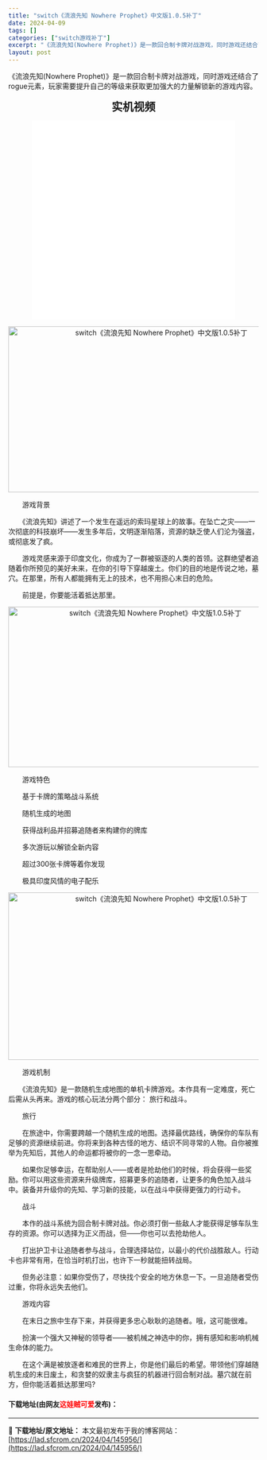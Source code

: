 ```yaml
---
title: "switch《流浪先知 Nowhere Prophet》中文版1.0.5补丁"
date: 2024-04-09
tags: []
categories: ["switch游戏补丁"]
excerpt: "《流浪先知(Nowhere Prophet)》是一款回合制卡牌对战游戏，同时游戏还结合了rogue元素，玩家需要提升自己的等级来获取更加强大的力量解锁新的游戏内容。 实机视频 　　游戏背景 　　《流浪先知》讲述了一个发生在遥远的索玛星球上的故事。在坠亡之灾&mdash;&mdash;一次彻底的科技崩&hellip;"
layout: post
---
```


 <p>《流浪先知(Nowhere Prophet)》是一款回合制卡牌对战游戏，同时游戏还结合了rogue元素，玩家需要提升自己的等级来获取更加强大的力量解锁新的游戏内容。</p> <p style="text-align: center;"><strong><span style="font-size:22px;">实机视频</span></strong></p> <p style="text-align: center;"><iframe allowfullscreen="true" border="0" frameborder="0" framespacing="0" height="400" scrolling="no" src="//player.bilibili.com/player.html?aid=60559219&amp;bvid=BV1yt411L7oh&amp;cid=105417757&amp;page=1" width="410"></iframe></p> <p style="text-align: center;"><img src="https://www.2023game.com/d/file/p/2020/08-02/fd0bd80e0689efe7de949656bfb30792.jpg" style="width: 600px; height: 334px;" alt="switch《流浪先知 Nowhere Prophet》中文版1.0.5补丁" /></p> <p>　　游戏背景</p> <p>　　《流浪先知》讲述了一个发生在遥远的索玛星球上的故事。在坠亡之灾&mdash;&mdash;一次彻底的科技崩坏&mdash;&mdash;发生多年后，文明逐渐陷落，资源的缺乏使人们沦为强盗，或彻底发了疯。</p> <p>　　游戏灵感来源于印度文化，你成为了一群被驱逐的人类的首领。这群绝望者追随着你所预见的美好未来，在你的引导下穿越废土。你们的目的地是传说之地，墓穴。在那里，所有人都能拥有无上的技术，也不用担心末日的危险。</p> <p>　　前提是，你要能活着抵达那里。</p> <p style="text-align: center;"><img src="https://www.2023game.com/d/file/p/2020/08-02/c9679d07d69344131a8844c89c2ea8f0.jpg" style="width: 576px; height: 323px;" alt="switch《流浪先知 Nowhere Prophet》中文版1.0.5补丁" /></p> <p>　　游戏特色</p> <p>　　基于卡牌的策略战斗系统</p> <p>　　随机生成的地图</p> <p>　　获得战利品并招募追随者来构建你的牌库</p> <p>　　多次游玩以解锁全新内容</p> <p>　　超过300张卡牌等着你发现</p> <p>　　极具印度风情的电子配乐</p> <p style="text-align: center;"><img src="https://www.2023game.com/d/file/p/2020/08-02/3364c53957d88ce1dcfa845b3abf8632.jpg" style="width: 600px; height: 337px;" alt="switch《流浪先知 Nowhere Prophet》中文版1.0.5补丁" /></p> <p>　　游戏机制</p> <p>　　《流浪先知》是一款随机生成地图的单机卡牌游戏。本作具有一定难度，死亡后需从头再来。游戏的核心玩法分两个部分： 旅行和战斗。</p> <p>　　旅行</p> <p>　　在旅途中，你需要跨越一个随机生成的地图。选择最优路线，确保你的车队有足够的资源继续前进。你将来到各种古怪的地方、结识不同寻常的人物。自你被推举为先知后，其他人的命运都将被你的一念一思牵动。</p> <p>　　如果你足够幸运，在帮助别人&mdash;&mdash;或者是抢劫他们的时候，将会获得一些奖励。你可以用这些资源来升级牌库，招募更多的追随者，让更多的角色加入战斗中。装备并升级你的先知、学习新的技能，以在战斗中获得更强力的行动卡。</p> <p>　　战斗</p> <p>　　本作的战斗系统为回合制卡牌对战。你必须打倒一些敌人才能获得足够车队生存的资源。你可以选择为正义而战，但&mdash;&mdash;你也可以去抢劫他人。</p> <p>　　打出护卫卡让追随者参与战斗，合理选择站位，以最小的代价战胜敌人。行动卡也非常有用，在恰当时机打出，也许下一秒就能扭转战局。</p> <p>　　但务必注意：如果你受伤了，尽快找个安全的地方休息一下。一旦追随者受伤过重，你将永远失去他们。</p> <p>　　游戏内容</p> <p>　　在末日之旅中生存下来，并获得更多忠心耿耿的追随者。哦，这可能很难。</p> <p>　　扮演一个强大又神秘的领导者&mdash;&mdash;被机械之神选中的你，拥有感知和影响机械生命体的能力。</p> <p>　　在这个满是被放逐者和难民的世界上，你是他们最后的希望。带领他们穿越随机生成的末日废土，和贪婪的奴隶主与疯狂的机器进行回合制对战。墓穴就在前方，但你能活着抵达那里吗?</p> <p><h4>下载地址(由网友<font color="red">这娃贼可爱</font>发布)：</h4></p> 

---
📖 **下载地址/原文地址：** 本文最初发布于我的博客网站：[https://lad.sfcrom.cn/2024/04/145956/](https://lad.sfcrom.cn/2024/04/145956/)
